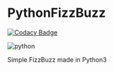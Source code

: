 # PythonFizzBuzz

[![Codacy Badge](https://api.codacy.com/project/badge/Grade/dd29c411bc5d40ab8918efb5aa3f5d57)](https://app.codacy.com/app/Aikufurr/PythonFizzBuzz?utm_source=github.com&utm_medium=referral&utm_content=Aikufurr/PythonFizzBuzz&utm_campaign=Badge_Grade_Dashboard)

![python](https://forthebadge.com/images/badges/made-with-python.svg)

Simple FizzBuzz made in Python3
